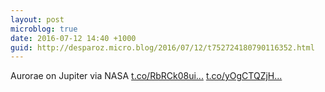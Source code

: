```yaml
---
layout: post
microblog: true
date: 2016-07-12 14:40 +1000
guid: http://desparoz.micro.blog/2016/07/12/t752724180790116352.html
---
```

Aurorae on Jupiter  via NASA [t.co/RbRCk08ui...](https://t.co/RbRCk08uia) [t.co/yOgCTQZjH...](https://t.co/yOgCTQZjHx)
